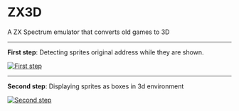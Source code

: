 # ZX3D

A ZX Spectrum emulator that converts old games to 3D

-----

**First step**: Detecting sprites original address while they are shown.

[![First step](http://img.youtube.com/vi/6fVBvpyX8jI/0.jpg)](https://www.youtube.com/watch?v=6fVBvpyX8jI)

-----

**Second step**: Displaying sprites as boxes in 3d environment

[![Second step](http://img.youtube.com/vi/wugZ3E-shP0/0.jpg)](https://www.youtube.com/watch?v=wugZ3E-shP0)


